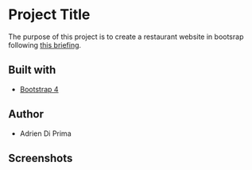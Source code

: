 # Project Title
The purpose of this project is to create a restaurant website in bootsrap following [this briefing](https://github.com/becodeorg/BXL-Johnson-4.14/blob/master/03-HTML-CSS/bootstrap/restaurant.adoc).

## Built with

* [Bootstrap 4](https://getbootstrap.com/)

## Author

* Adrien Di Prima

## Screenshots
